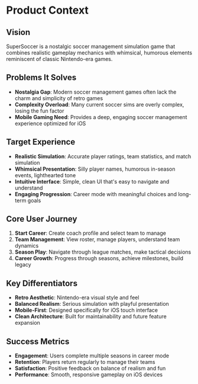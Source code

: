 # Product Context

## Vision
SuperSoccer is a nostalgic soccer management simulation game that combines realistic gameplay mechanics with whimsical, humorous elements reminiscent of classic Nintendo-era games.

## Problems It Solves
- **Nostalgia Gap**: Modern soccer management games often lack the charm and simplicity of retro games
- **Complexity Overload**: Many current soccer sims are overly complex, losing the fun factor
- **Mobile Gaming Need**: Provides a deep, engaging soccer management experience optimized for iOS

## Target Experience
- **Realistic Simulation**: Accurate player ratings, team statistics, and match simulation
- **Whimsical Presentation**: Silly player names, humorous in-season events, lighthearted tone
- **Intuitive Interface**: Simple, clean UI that's easy to navigate and understand
- **Engaging Progression**: Career mode with meaningful choices and long-term goals

## Core User Journey
1. **Start Career**: Create coach profile and select team to manage
2. **Team Management**: View roster, manage players, understand team dynamics
3. **Season Play**: Navigate through league matches, make tactical decisions
4. **Career Growth**: Progress through seasons, achieve milestones, build legacy

## Key Differentiators
- **Retro Aesthetic**: Nintendo-era visual style and feel
- **Balanced Realism**: Serious simulation with playful presentation
- **Mobile-First**: Designed specifically for iOS touch interface
- **Clean Architecture**: Built for maintainability and future feature expansion

## Success Metrics
- **Engagement**: Users complete multiple seasons in career mode
- **Retention**: Players return regularly to manage their teams
- **Satisfaction**: Positive feedback on balance of realism and fun
- **Performance**: Smooth, responsive gameplay on iOS devices
